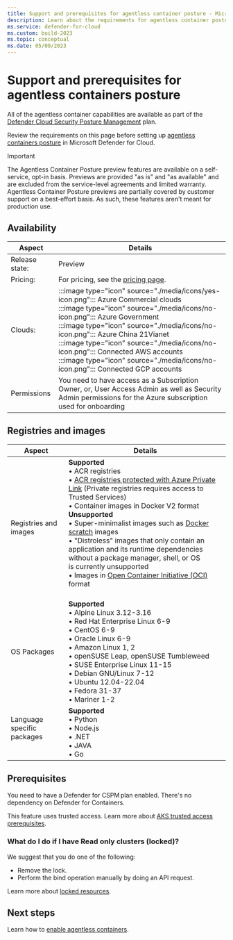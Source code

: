 ```yaml
---
title: Support and prerequisites for agentless container posture - Microsoft Defender for Cloud
description: Learn about the requirements for agentless container posture in Microsoft Defender for Cloud
ms.service: defender-for-cloud
ms.custom: build-2023
ms.topic: conceptual
ms.date: 05/09/2023
---
```

# Support and prerequisites for agentless containers posture

All of the agentless container capabilities are available as part of the [Defender Cloud Security Posture Management](concept-cloud-security-posture-management.md) plan.

Review the requirements on this page before setting up [agentless containers posture](concept-data-security-posture.md) in Microsoft Defender for Cloud.

> [!IMPORTANT]
> The Agentless Container Posture preview features are available on a self-service, opt-in basis. Previews are provided "as is" and "as available" and are excluded from the service-level agreements and limited warranty. Agentless Container Posture previews are partially covered by customer support on a best-effort basis. As such, these features aren't meant for production use.

## Availability

| Aspect | Details |
|---------|---------|
|Release state:|Preview|
|Pricing:|For pricing, see the [pricing page](https://azure.microsoft.com/pricing/details/defender-for-cloud/). |
| Clouds:    | :::image type="icon" source="./media/icons/yes-icon.png"::: Azure Commercial clouds<br> :::image type="icon" source="./media/icons/no-icon.png"::: Azure Government<br>:::image type="icon" source="./media/icons/no-icon.png"::: Azure China 21Vianet<br>:::image type="icon" source="./media/icons/no-icon.png"::: Connected AWS accounts<br>:::image type="icon" source="./media/icons/no-icon.png"::: Connected GCP accounts         |
| Permissions | You need to have access as a Subscription Owner, or, User Access Admin as well as Security Admin permissions for the Azure subscription used for onboarding |

## Registries and images

| Aspect | Details |
|--|--|
| Registries and images | **Supported**<br> • ACR registries <br> • [ACR registries protected with Azure Private Link](../container-registry/container-registry-private-link.md) (Private registries requires access to Trusted Services) <br> • Container images in Docker V2 format <br>  **Unsupported**<br>   • Super-minimalist images such as [Docker scratch](https://hub.docker.com/_/scratch/) images<br> • "Distroless" images that only contain an application and its runtime dependencies without a package manager, shell, or OS<br> is currently unsupported <br> • Images in [Open Container Initiative (OCI)](https://github.com/opencontainers/image-spec/blob/main/spec.md) format<br> <br>|
| OS Packages | **Supported** <br> • Alpine Linux 3.12-3.16 <br> • Red Hat Enterprise Linux 6-9 <br> • CentOS 6-9<br> • Oracle Linux 6-9 <br> • Amazon Linux 1, 2 <br> • openSUSE Leap, openSUSE Tumbleweed <br> • SUSE Enterprise Linux 11-15 <br> • Debian GNU/Linux 7-12 <br> • Ubuntu 12.04-22.04 <br>  • Fedora 31-37<br> • Mariner 1-2|
| Language specific packages <br><br>  | **Supported** <br> • Python <br> • Node.js <br> • .NET <br> • JAVA <br> • Go |

## Prerequisites

You need to have a Defender for CSPM plan enabled. There's no dependency on Defender for Containers​.

This feature uses trusted access. Learn more about [AKS trusted access prerequisites](/azure/aks/trusted-access-feature#prerequisites).

### What do I do if I have Read only clusters (locked)?

We suggest that you do one of the following:

- Remove the lock.
- Perform the bind operation manually by doing an API request.

Learn more about [locked resources](/azure/azure-resource-manager/management/lock-resources?tabs=json).

## Next steps

Learn how to [enable agentless containers](how-to-enable-agentless-containers.md).
